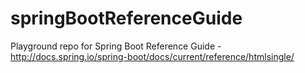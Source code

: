 # springBootReferenceGuide
Playground repo for Spring Boot Reference Guide - http://docs.spring.io/spring-boot/docs/current/reference/htmlsingle/
